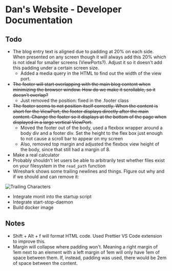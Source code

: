 # Dan's Website - Developer Documentation

## Todo

- The blog entry text is aligned due to padding at 20% on each side. When presented on any screen though it will always add this 20% which is not ideal for smaller screens (ViewPorts?). Adjust it so it doesn't add this padding under a certain screen size.
  - Added a media query in the HTML to find out the width of the view port.
- ~~The footer will start overlapping with the main blog content when minimizing the browser window. How do we make it scrollable, so it doesn't overlap?~~
  - Just removed the position: fixed in the .footer class
- ~~The footer seems to not position itself correctly. When the content is short for the ViewPort, the footer displays directly after the main content. Change the footer so it displays at the bottom of the page when displayed in a large vertical ViewPort.~~
  - Moved the footer out of the body, used a flexbox wrapper around a body div and a footer div. Set the height to the flex box just enough to not cause a scroll bar to appear on my screen
  - Also, removed top margin and adjusted the flexbox view height of the body, since that still had a margin of 8.
- Make a real calculator
- Probably shouldn't let users be able to arbitrarily test whether files exist on your filesystem in the `read_path` function
- Wireshark shows some trailing newlines and things. FIgure out why and if we should and can remove it:

![Trailing Characters](image.png)

- Integrate monit into the startup script
- Integrate start-stop-daemon
- Build docker image

## Notes

- Shift + Alt + f will format HTML code. Used Prettier VS Code extension to improve this.
- Margin will collapse where padding won't. Meaning a right margin of 1em next to an element with a left margin of 1em will only have 1em of space between them. If, instead, padding was used, there would be 2em of space between the content.
